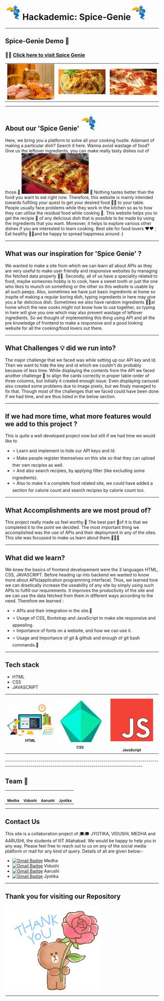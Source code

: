 
#  <img src="image.png" width="50" height="50"/> Hackademic: Spice-Genie<img src="image.png" width="50" height="50"/>


---------------------------------------------------------------------------------------------------------------------------------------------------
## Spice-Genie Demo :hamburger:

### :rocket::rocket: [Click here to visit Spice Genie](https://xxx32.github.io/Hackademic-Spice-Genie/)


<table>
  <tr>
    <td align="center"><img src="hunger1.gif" width="300px;" alt=""/></td>
     <td align="center"><img src="hunger2.gif" width="300px;" alt=""/></td>
       <td align="center"><img src="hunger3.gif" width="300px;" alt=""/></td>

    
 </tr>
</table>

---------------------------------------------------------------------------------------------------------------------------------------------------
## About our 'Spice Genie'   <img src="image.png" width="50" height="50"/>
Here, we bring you a platform to solve all your cooking hustle. Adamant of making a particular dish? Search it here. Wanna avoid wastage of food? Give us the leftover ingredients, you can make really tasty dishes out of those.:shaved_ice:
<img src="hunger4.gif" /> 
:poultry_leg: Nothing tastes better than the food you want to eat right now. Therefore, this website is mainly intended towards fulfiling your quest to get your desired food :custard::wine_glass: to your table. People usually face problems while they work in the kitchen so as to how they can utilise the residual food while cooking :tropical_drink:. This website helps you to get the recipie :hamburger: of any delicious dish that is possible to be made by using the ingredients that you want. Moreover, it helps to explore various other dishes if you are interested to learn cooking. Best site for food lovers :heart::heart: ; Eat healthy :strawberry::grapes:and be happy to spread happiness around :)

----------------------------------------------------------------------------------------------------------------------------------------------------
## What was our inspiration for 'Spice Genie' ?

We wanted to make a site from which we can learn all about APIs as they are very useful to make user friendly and responsive websites by managing the fetched data properly :tada::tada:.
Secondly, all of us have a speciality related to food, maybe someones hobby is to cook, have a sweet tooth or just the one who likes to munch on something or the other so this website is usable by all such peeps. Also, sometimes we have just basic ingredients at home so inspite of making a regular boring dish, typing ingredients in here may give you a far delicious dish. Sometimes we also have random ingredients :birthday::egg:at home which the new cooks might not know how to use together, so typing in here will give you one which may also prevent wastage of leftover ingredients. So we thought of implementing this thing using API and all the pre knowledge of frontend to make a responsive and a good looking website for all the cooking/food lovers out there. 

----------------------------------------------------------------------------------------------------------------------------------------------------
## What Challenges :bulb: did we run into?

The major challenge that we faced was while setting up our API key and Id. Then we want to hide the key and id which we couldn't do probably because of less time. While displaying the contents from the API we faced another challenge :gem: to align the cards correctly in proper table-order of three columns, but initially it created enough issue. Even displaying carousel also created some problems due to image pixels, but we finaly managed to fix that. Though most of the challenges that we faced could have been done if we had time, and are thus listed in the below section.

----------------------------------------------------------------------------------------------------------------------------------------------------
## If we had more time, what more features would we add to this project ?

This is quite a well developed project now but still if we had time we would like to 
* :star: Learn and implement to hide our API keys and Id.
* :star: Make people register themselves on this site so that they can upload ther own recipies as well.
* :star: And also search recipies, by applying filter (like excluding some ingredients).
* :star: Also to make it a complete food related site, we could have added a section for calorie count and search recipies by calorie count too.

----------------------------------------------------------------------------------------------------------------------------------------------------
## What Accomplishments are we most proud of?

This project really made us feel worthy.:dart: The best part :balloon:of it is that we completed it to the point we decided. The most important thing we accomplished was the use of APIs and their deployment in any of the sites. This site was focussed to make us learn about them.:hamburger::pizza::shaved_ice:

----------------------------------------------------------------------------------------------------------------------------------------------------
## What did we learn?

We knew the basics of frontend developement were the 3 languages HTML, CSS, JAVASCRIPT. Before heading up into backend we wanted to know more about APIs(application programming interface). Thus, we learned how we can drastically increase the useability of any site by simply using such APIs to fulfill our requirements. It improves the productivity of the site and we can use the data fetched from them in different ways according to the need. Therefore we learned :
*  :star:  APIs and their integration in the site.:sparkler:
*  :star:  Usage of CSS, Bootstrap and JavaScript to make site responsive and appealing.
*  :star:  Importance of fonts on a website, and how we can use it. 
*  :star:  Usage and Importance of git & github and enough of git bash commands.:bell:


----------------------------------------------------------------------------------------------------------------------------------------------------
## Tech stack

* HTML
* CSS
* JAVASCRIPT

<table>
  <tr>
     <td align="center"><img src="html.gif" width="250px;" alt=""/><br /><sub><b>HTML</b></sub></a><br /></td>
     <td align="center"><img src="css.gif" width="250px;" alt=""/><br /><sub><b>CSS</b></sub></a><br /></td>
     <td align="center"><img src="js.gif" width="250px;" alt=""/><br /><sub><b>JavaScript</b></sub></a><br /></td>
 
 </tr>
</table>
----------------------------------------------------------------------------------------------------------------------------------------------------

## Team :confetti_ball:

<table>
  <tr>
     <td align="center"><a href="https://github.com/medhabalani"><img src="https://avatars3.githubusercontent.com/u/58399279?s=400&v=4" width="250px;" alt=""/><br /><sub><b>Medha</b></sub></a><br /></td>
     <td align="center"><a href="https://github.com/vidushi1012"><img src="https://avatars3.githubusercontent.com/u/58432166?s=400&u=7e05b92ffe0ef8c4d5dc3c2c314ab1edebf9a431&v=4" width="250px;" alt=""/><br /><sub><b>Vidushi</b></sub></a><br /></td>
    <td align="center"><a href="https://github.com/xxx32"><img src="https://avatars1.githubusercontent.com/u/58389098?s=400&u=f3f311649ce839abd0ea3fd57674a818030b5549&v=4" width="250px;" alt=""/><br /><sub><b>Aarushi</b></sub></a><br /></td>
     <td align="center"><a href="https://github.com/Jyotika999"><img src="https://avatars0.githubusercontent.com/u/54600270?v=4" width="250px;" alt=""/><br /><sub><b>Jyotika</b></sub></a><br /></td>
 
 </tr>
</table>


----------------------------------------------------------------------------------------------------------------------------------------------------
## Contact Us


This site is a collaboration project of :mortar_board::mortar_board: JYOTIKA, VIDUSHI, MEDHA and AARUSHI, the students of IIIT Allahabad. We would be happy to help you in any way. Please feel free to reach out to us on any of the social media platform or mail for any kind of query. Details of all are given below:-


* [![Gmail Badge](https://img.shields.io/badge/-Gmail-c14438?style=flat-square&logo=Gmail&logoColor=white&link=mailto:IIT2019021@iiita.ac.in)](mailto:IIT2019021@iiita.ac.in)<span> Medha</span>
* [![Gmail Badge](https://img.shields.io/badge/-Gmail-c14438?style=flat-square&logo=Gmail&logoColor=white&link=mailto:IIT2019027@iiita.ac.in)](mailto:IIT2019027@iiita.ac.in)<span> Vidushi</span>
* [![Gmail Badge](https://img.shields.io/badge/-Gmail-c14438?style=flat-square&logo=Gmail&logoColor=white&link=mailto:IIT2019032@iiita.ac.in)](mailto:IIT2019032@iiita.ac.in)<span> Aarushi</span>
* [![Gmail Badge](https://img.shields.io/badge/-Gmail-c14438?style=flat-square&logo=Gmail&logoColor=white&link=mailto:IIT2019036@iiita.ac.in)](mailto:IIT2019036@iiita.ac.in)<span> Jyotika</span>



---------------------------------------------------------------------------------------------------------------------------------------------------
## Thank you for visiting our Repository


![THankYOu](thankyou.gif)



---------------------------------------------------------------------------------------------------------------------------------------------------
 
